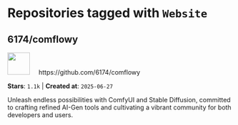 # Repositories tagged with `Website`


## 6174/comflowy


<a href='https://github.com/6174/comflowy'>
<img src="https://avatars.githubusercontent.com/u/3872872?v=4" width="50" height="50"></a> &nbsp; &nbsp; https://github.com/6174/comflowy

**Stars**: `1.1k` | **Created at**: `2025-06-27`


Unleash endless possibilities with ComfyUI and Stable Diffusion, committed to crafting refined AI-Gen tools and cultivating a vibrant community for both developers and users. 
